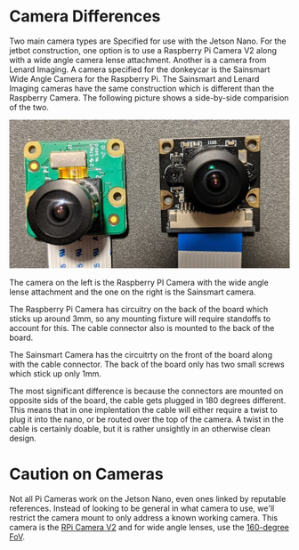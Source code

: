 # Camera Differences

Two main camera types are Specified for use with the Jetson Nano.
For the jetbot construction, one option is to use a Raspberry Pi Camera V2 along with a wide angle camera lense attachment.
Another is a camera from Lenard Imaging.
A camera specified for the donkeycar is the Sainsmart Wide Angle Camera for the Raspberry Pi.
The Sainsmart and Lenard Imaging cameras have the same construction which is different than the Raspberry Camera.
The following picture shows a side-by-side comparision of the two.

<div style="text-align:center"><img src="des_img/CameraDiffs.jpg" /></div>

The camera on the left is the Raspberry PI Camera with the wide angle lense attachment and the one on the right is the Sainsmart camera.

The Raspberry Pi Camera has circuitry on the back of the board which sticks up around 3mm, so any mounting fixture will require standoffs to account for this.
The cable connector also is mounted to the back of the board.

The Sainsmart Camera has the circuitrty on the front of the board along with the cable connector.
The back of the board only has two small screws which stick up only 1mm.

The most significant difference is because the connectors are mounted on opposite sids of the board, the cable gets plugged in 180 degrees different.
This means that in one implentation the cable will either require a twist to plug it into the nano, or be routed over the top of the camera.
A twist in the cable is certainly doable, but it is rather unsightly in an otherwise clean design.

# Caution on Cameras

Not all Pi Cameras work on the Jetson Nano, even ones linked by reputable references.
Instead of looking to be general in what camera to use, we'll restrict the camera mount to only address a known working camera.
This camera is the [RPi Camera V2](https://www.amazon.com/Raspberry-Pi-Camera-Module-Megapixel/dp/B01ER2SKFS/ref=sr_1_3?keywords=Rpi+camera&qid=1580704948&sr=8-3) and for wide angle lenses, use the [160-degree FoV](https://www.amazon.com/dp/B07HMXJ9Y1/ref=cm_sw_su_dp).
